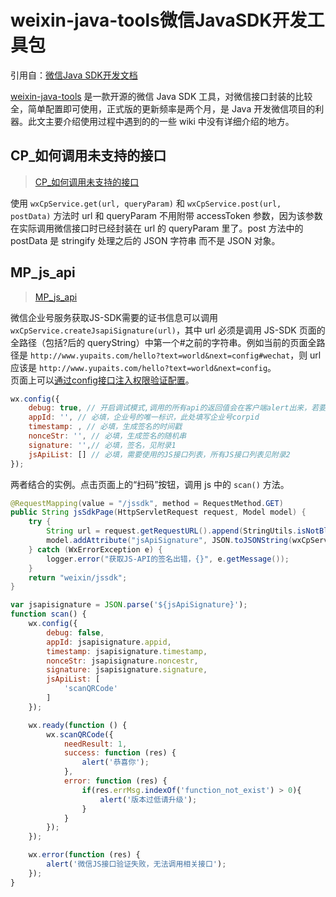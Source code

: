# weixin-java-tools微信JavaSDK开发工具包

引用自：[微信Java SDK开发文档](https://github.com/Wechat-Group/weixin-java-tools/wiki)

[weixin-java-tools](https://github.com/Wechat-Group/weixin-java-tools) 是一款开源的微信 Java SDK 工具，对微信接口封装的比较全，简单配置即可使用，正式版的更新频率是两个月，是 Java 开发微信项目的利器。此文主要介绍使用过程中遇到的的一些 wiki 中没有详细介绍的地方。
## CP_如何调用未支持的接口
> [CP_如何调用未支持的接口](https://github.com/wechat-group/weixin-java-tools/wiki/CP_%E5%A6%82%E4%BD%95%E8%B0%83%E7%94%A8%E6%9C%AA%E6%94%AF%E6%8C%81%E7%9A%84%E6%8E%A5%E5%8F%A3)

使用 `wxCpService.get(url, queryParam)` 和 `wxCpService.post(url, postData)` 方法时 url 和 queryParam 不用附带 accessToken 参数，因为该参数在实际调用微信接口时已经封装在 url 的 queryParam 里了。post 方法中的 postData 是 stringify 处理之后的 JSON 字符串 而不是 JSON 对象。
## MP_js_api
> [MP_js_api](https://github.com/Wechat-Group/weixin-java-tools/wiki/MP_js_api)

微信企业号服务获取JS-SDK需要的证书信息可以调用 `wxCpService.createJsapiSignature(url)`，其中 url 必须是调用 JS-SDK 页面的全路径（包括?后的 queryString）中第一个#之前的字符串。例如当前的页面全路径是 `http://www.yupaits.com/hello?text=world&next=config#wechat`，则 url 应该是 `http://www.yupaits.com/hello?text=world&next=config`。<br />页面上可以[通过config接口注入权限验证配置](http://qydev.weixin.qq.com/wiki/index.php?title=%E5%BE%AE%E4%BF%A1JS-SDK%E6%8E%A5%E5%8F%A3#.E6.AD.A5.E9.AA.A4.E4.BA.8C.EF.BC.9A.E9.80.9A.E8.BF.87config.E6.8E.A5.E5.8F.A3.E6.B3.A8.E5.85.A5.E6.9D.83.E9.99.90.E9.AA.8C.E8.AF.81.E9.85.8D.E7.BD.AE)。
```javascript
wx.config({
    debug: true, // 开启调试模式,调用的所有api的返回值会在客户端alert出来，若要查看传入的参数，可以在pc端打开，参数信息会通过log打出，仅在pc端时才会打印。
    appId: '', // 必填，企业号的唯一标识，此处填写企业号corpid
    timestamp: , // 必填，生成签名的时间戳
    nonceStr: '', // 必填，生成签名的随机串
    signature: '',// 必填，签名，见附录1
    jsApiList: [] // 必填，需要使用的JS接口列表，所有JS接口列表见附录2
});
```
两者结合的实例。点击页面上的“扫码”按钮，调用 js 中的 `scan()` 方法。
```java
@RequestMapping(value = "/jssdk", method = RequestMethod.GET)
public String jsSdkPage(HttpServletRequest request, Model model) {
    try {
        String url = request.getRequestURL().append(StringUtils.isNotBlank(HttpUtil.getRequest().getQueryString()) ? "?" + HttpUtil.getRequest().getQueryString() : "").toString();
        model.addAttribute("jsApiSignature", JSON.toJSONString(wxCpService.createJsapiSignature(url)));
    } catch (WxErrorException e) {
        logger.error("获取JS-API的签名出错，{}", e.getMessage());
    }
    return "weixin/jssdk";
}
```
```javascript
var jsapisignature = JSON.parse('${jsApiSignature}');
function scan() {
    wx.config({
        debug: false,
        appId: jsapisignature.appid,
        timestamp: jsapisignature.timestamp,
        nonceStr: jsapisignature.noncestr,
        signature: jsapisignature.signature,
        jsApiList: [
            'scanQRCode'
        ]
    });

    wx.ready(function () {
        wx.scanQRCode({
            needResult: 1,
            success: function (res) {
                alert('恭喜你');
            },
            error: function (res) {
                if(res.errMsg.indexOf('function_not_exist') > 0){
                    alert('版本过低请升级');
                }
            }
        });
    });

    wx.error(function (res) {
        alert('微信JS接口验证失败，无法调用相关接口');
    });
}
```
